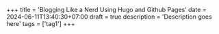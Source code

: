 +++
title = 'Blogging Like a Nerd Using Hugo and Github Pages'
date = 2024-06-11T13:40:30+07:00
draft = true
description = 'Description goes here'
tags = ['tag1']
+++

